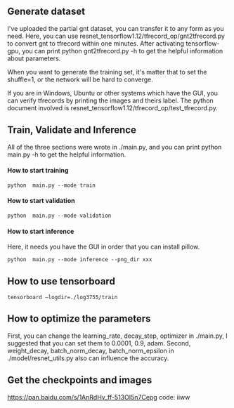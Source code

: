 ## Generate dataset
I've uploaded the partial gnt dataset, you can transfer it to any form as you need. Here, you can use resnet_tensorflow1.12/tfrecord_op/gnt2tfrecord.py to convert gnt to tfrecord within one minutes. After activating tensorflow-gpu, you can print python gnt2tfrecord.py -h to get the helpful information about parameters.

When you want to generate the training set, it's matter that to set the shuffle=1, or the network will be hard to converge.

If you are in Windows, Ubuntu or other systems which have the GUI, you can verify tfrecords by printing the images and theirs label. The python document involved is resnet_tensorflow1.12/tfrecord_op/test_tfrecord.py.

## Train, Validate and Inference
All of the three sections were wrote in ./main.py, and you can print python main.py -h to get the helpful information.

#### How to start training
```
python  main.py --mode train 
```
#### How to start validation
```
python  main.py --mode validation 
```
#### How to start inference
Here, it needs you have the GUI in order that you can install pillow.
```
python  main.py --mode inference --png_dir xxx 
```
## How to use tensorboard
```
tensorboard –logdir=./log3755/train
```
## How to optimize the parameters
First, you can change the learning_rate, decay_step, optimizer in ./main.py, I suggested that you can set them to 0.0001, 0.9, adam.
Second, weight_decay, batch_norm_decay, batch_norm_epsilon in ./model/resnet_utils.py also can influence the accuracy.

## Get the checkpoints and images
https://pan.baidu.com/s/1AnRdHv_ff-513OI5n7Cepg code: iiww
